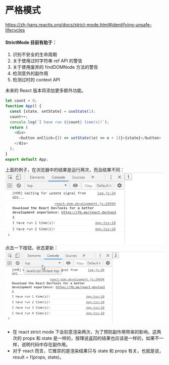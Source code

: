 # 严格模式

https://zh-hans.reactjs.org/docs/strict-mode.html#identifying-unsafe-lifecycles

#### StrictMode 目前有助于：

1. 识别不安全的生命周期
2. 关于使用过时字符串 ref API 的警告
3. 关于使用废弃的 findDOMNode 方法的警告
4. 检测意外的副作用
5. 检测过时的 context API

未来的 React 版本将添加更多额外功能。

```javascript
let count = 0;
function App() {
  const [state, setState] = useState(1);
  count++;
  console.log(`I have run ${count} time(s)!`);
  return (
    <div>
      <button onClick={() => setState((e) => e + 1)}>{state}</button>
    </div>
  );
}
export default App;
```

上面的例子，在浏览器中的结果是运行两次，而且结果不同：
![](./img1.png)
点击一下按钮，状态更新：
![](./img2.png)

- 在 react strict mode 下会刻意渲染两次，为了预防副作用带来的影响，这两次的 props 和 state 是一样的，按理说返回的结果也应该是一样的，如果不一样，说明代码中存在副作用。
- 对于 react 而言，它推崇的是渲染结果只与 state 和 props 有关，也就是说，result = f(props, state)。

